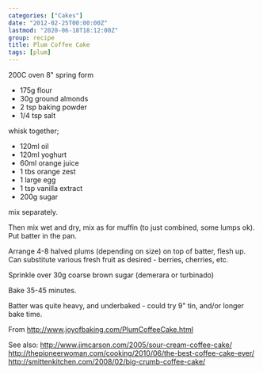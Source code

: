 ```yaml
---
categories: ["Cakes"]
date: "2012-02-25T00:00:00Z"
lastmod: "2020-06-18T18:12:00Z"
group: recipe
title: Plum Coffee Cake
tags: [plum]
---
```



200C oven
8" spring form

- 175g flour
- 30g ground almonds
- 2 tsp baking powder
- 1/4 tsp salt

whisk together;

- 120ml oil
- 120ml yoghurt
- 60ml orange juice
- 1 tbs orange zest
- 1 large egg
- 1 tsp vanilla extract
- 200g sugar

mix separately.

Then mix wet and dry, mix as for muffin (to just combined, some lumps ok).  Put batter in the pan.

Arrange 4-8 halved plums (depending on size) on top of batter, flesh up. Can substitute various fresh fruit as desired - berries, cherries, etc.

Sprinkle over 30g coarse brown sugar (demerara or turbinado)

Bake 35-45 minutes.

Batter was quite heavy, and underbaked - could try 9" tin, and/or longer bake time.

From <http://www.joyofbaking.com/PlumCoffeeCake.html>

See also: 
<http://www.jimcarson.com/2005/sour-cream-coffee-cake/>
<http://thepioneerwoman.com/cooking/2010/06/the-best-coffee-cake-ever/>
<http://smittenkitchen.com/2008/02/big-crumb-coffee-cake/>
